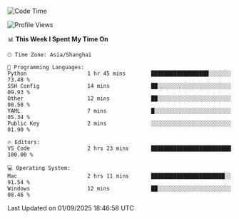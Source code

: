 <!--START_SECTION:waka-->
![Code Time](http://img.shields.io/badge/Code%20Time-574%20hrs%2057%20mins-blue)

![Profile Views](http://img.shields.io/badge/Profile%20Views-0-blue)

📊 **This Week I Spent My Time On** 

```text
🕑︎ Time Zone: Asia/Shanghai

💬 Programming Languages: 
Python                   1 hr 45 mins        ██████████████████░░░░░░░   73.48 % 
SSH Config               14 mins             ██░░░░░░░░░░░░░░░░░░░░░░░   09.93 % 
Other                    12 mins             ██░░░░░░░░░░░░░░░░░░░░░░░   08.58 % 
YAML                     7 mins              █░░░░░░░░░░░░░░░░░░░░░░░░   05.34 % 
Public Key               2 mins              ░░░░░░░░░░░░░░░░░░░░░░░░░   01.90 % 

🔥 Editors: 
VS Code                  2 hrs 23 mins       █████████████████████████   100.00 % 

💻 Operating System: 
Mac                      2 hrs 11 mins       ███████████████████████░░   91.54 % 
Windows                  12 mins             ██░░░░░░░░░░░░░░░░░░░░░░░   08.46 % 
```


 Last Updated on 01/09/2025 18:46:58 UTC
<!--END_SECTION:waka-->
